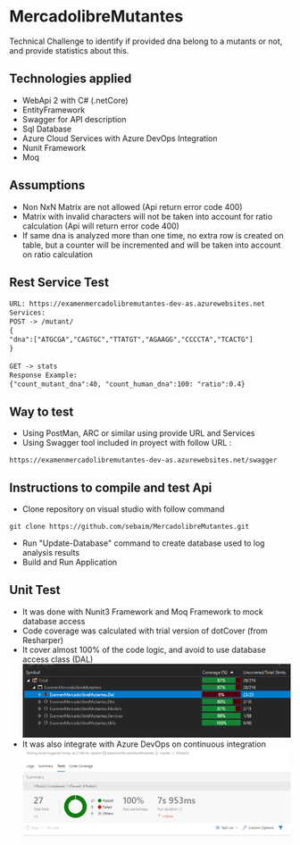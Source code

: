 # MercadolibreMutantes

Technical Challenge to identify if provided dna belong to a mutants or not, and provide statistics about this.

## Technologies applied
* WebApi 2 with C# (.netCore)
* EntityFramework
* Swagger for API description
* Sql Database
* Azure Cloud Services with Azure DevOps Integration
* Nunit Framework
* Moq

## Assumptions
* Non NxN Matrix are not allowed (Api return error code 400)
* Matrix with invalid characters will not be taken into account for ratio calculation (Api will return error code 400)
* If same dna is analyzed more than one time, no extra row is created on table, but a counter will be incremented and will be taken into account on ratio calculation 

## Rest Service Test
````
URL: https://examenmercadolibremutantes-dev-as.azurewebsites.net
Services:
POST -> /mutant/
{
"dna":["ATGCGA","CAGTGC","TTATGT","AGAAGG","CCCCTA","TCACTG"]
}

GET -> stats
Response Example:
{"count_mutant_dna":40, "count_human_dna":100: "ratio":0.4}

````

## Way to test
* Using PostMan, ARC or similar using provide URL and Services
* Using Swagger tool included in proyect with follow URL :
````
https://examenmercadolibremutantes-dev-as.azurewebsites.net/swagger
````

## Instructions to compile and test Api
* Clone repository on visual studio with follow command
````
git clone https://github.com/sebaim/MercadolibreMutantes.git
````
* Run "Update-Database" command to create database used to log analysis results
* Build and Run Application

## Unit Test
* It was done with Nunit3 Framework and Moq Framework to mock database access
* Code coverage was calculated with trial version of dotCover (from Resharper)
* It cover almost 100% of the code logic, and avoid to use database access class (DAL)
![Code Coverage](CodeCoverage.png)
* It was also integrate with Azure DevOps on continuous integration
![Azure DevOps Test Summary](DevOpsTests.png)

